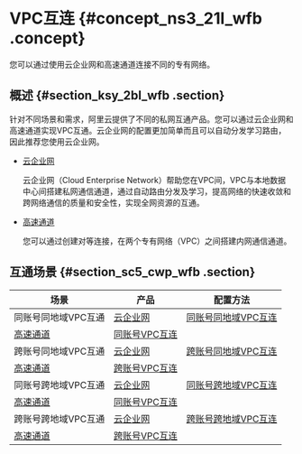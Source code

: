 # VPC互连 {#concept_ns3_21l_wfb .concept}

您可以通过使用云企业网和高速通道连接不同的专有网络。

## 概述 {#section_ksy_2bl_wfb .section}

针对不同场景和需求，阿里云提供了不同的私网互通产品。您可以通过云企业网和高速通道实现VPC互通。云企业网的配置更加简单而且可以自动分发学习路由，因此推荐您使用云企业网。

-   [云企业网](../../../../../intl.zh-CN/产品简介/什么是云企业网.md#)

    云企业网（Cloud Enterprise Network）帮助您在VPC间，VPC与本地数据中心间搭建私网通信通道，通过自动路由分发及学习，提高网络的快速收敛和跨网络通信的质量和安全性，实现全网资源的互通。

-   [高速通道](../../../../../intl.zh-CN/产品简介/什么是高速通道？.md#)

    您可以通过创建对等连接，在两个专有网络（VPC）之间搭建内网通信通道。


## 互通场景 {#section_sc5_cwp_wfb .section}

|场景|产品|配置方法|
|--|--|----|
|同账号同地域VPC互通|[云企业网](../../../../../intl.zh-CN/产品简介/什么是云企业网.md#)|[同账号同地域VPC互连](../../../../../intl.zh-CN/快速入门/同账号同地域VPC和VBR互通.md#)|
|[高速通道](../../../../../intl.zh-CN/产品简介/什么是高速通道？.md#)|[同账号VPC互连](../../../../../intl.zh-CN/快速入门/同账号VPC互连.md#)|
|跨账号同地域VPC互通|[云企业网](../../../../../intl.zh-CN/产品简介/什么是云企业网.md#)|[跨账号同地域VPC互连](../../../../../intl.zh-CN/快速入门/跨账号同地域VPC和VBR互通.md#)|
|[高速通道](../../../../../intl.zh-CN/产品简介/什么是高速通道？.md#)|[跨账号VPC互连](../../../../../intl.zh-CN/快速入门/跨账号VPC互连.md#)|
|同账号跨地域VPC互通|[云企业网](../../../../../intl.zh-CN/产品简介/什么是云企业网.md#)|[同账号跨地域VPC互连](../../../../../intl.zh-CN/快速入门/同账号跨地域VPC和VBR互通.md#)|
|[高速通道](../../../../../intl.zh-CN/产品简介/什么是高速通道？.md#)|[同账号VPC互连](../../../../../intl.zh-CN/快速入门/同账号VPC互连.md#)|
|跨账号跨地域VPC互通|[云企业网](../../../../../intl.zh-CN/产品简介/什么是云企业网.md#)|[跨账号跨地域VPC互连](../../../../../intl.zh-CN/快速入门/跨账号跨地域VPC和VBR互通.md#)|
|[高速通道](../../../../../intl.zh-CN/产品简介/什么是高速通道？.md#)|[跨账号VPC互连](../../../../../intl.zh-CN/快速入门/跨账号VPC互连.md#)|

